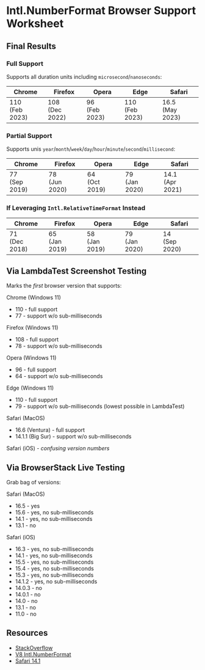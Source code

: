 
# Intl.NumberFormat Browser Support Worksheet

## Final Results

### Full Support

Supports all duration units including `microsecond`/`nanoseconds`:

<table>
  <thead>
    <tr>
      <th>Chrome</th>
      <th>Firefox</th>
      <th>Opera</th>
      <th>Edge</th>
      <th>Safari</th>
    </tr>
  </thead>
  <tbody>
    <tr>
      <td>110<br />(Feb 2023)</td>
      <td>108<br />(Dec 2022)</td>
      <td>96<br />(Feb 2023)</td>
      <td>110<br />(Feb 2023)</td>
      <td>16.5<br />(May 2023)</td>
    </tr>
  </tbody>
</table>

### Partial Support

Supports unis `year`/`month`/`week`/`day`/`hour`/`minute`/`second`/`millisecond`:

<table>
  <thead>
    <tr>
      <th>Chrome</th>
      <th>Firefox</th>
      <th>Opera</th>
      <th>Edge</th>
      <th>Safari</th>
    </tr>
  </thead>
  <tbody>
    <tr>
      <td>77<br />(Sep 2019)</td>
      <td>78<br />(Jun 2020)</td>
      <td>64<br />(Oct 2019)</td>
      <td>79<br />(Jan 2020)</td>
      <td>14.1<br />(Apr 2021)</td>
    </tr>
  </tbody>
</table>

### If Leveraging `Intl.RelativeTimeFormat` Instead

<table>
  <thead>
    <tr>
      <th>Chrome</th>
      <th>Firefox</th>
      <th>Opera</th>
      <th>Edge</th>
      <th>Safari</th>
    </tr>
  </thead>
  <tbody>
    <tr>
      <td>71<br />(Dec 2018)</td>
      <td>65<br />(Jan 2019)</td>
      <td>58<br />(Jan 2019)</td>
      <td>79<br />(Jan 2020)</td>
      <td>14<br />(Sep 2020)</td>
    </tr>
  </tbody>
</table>


## Via LambdaTest Screenshot Testing

Marks the *first* browser version that supports:

Chrome (Windows 11)
- 110 - full support
- 77 - support w/o sub-milliseconds

Firefox (Windows 11)
- 108 - full support
- 78 - support w/o sub-milliseconds

Opera (Windows 11)
- 96 - full support
- 64 - support w/o sub-milliseconds

Edge (Windows 11)
- 110 - full support
- 79 - support w/o sub-milliseconds (lowest possible in LambdaTest)

Safari (MacOS)
- 16.6 (Ventura) - full support
- 14.1.1 (Big Sur) - support w/o sub-milliseconds

Safari (iOS) - *confusing version numbers*


## Via BrowserStack Live Testing

Grab bag of versions:

Safari (MacOS)
- 16.5 - yes
- 15.6 - yes, no sub-milliseconds
- 14.1 - yes, no sub-milliseconds
- 13.1 - no

Safari (iOS)
- 16.3 - yes, no sub-milliseconds
- 14.1 - yes, no sub-milliseconds
- 15.5 - yes, no sub-milliseconds
- 15.4 - yes, no sub-milliseconds
- 15.3 - yes, no sub-milliseconds
- 14.1.2 - yes, no sub-milliseconds
- 14.0.3 - no
- 14.0.1 - no
- 14.0 - no
- 13.1 - no
- 11.0 - no

## Resources

- [StackOverflow](https://stackoverflow.com/questions/60566942/why-doesnt-intl-numberformat-work-with-units-in-safari-and-firefox/60588156#60588156)
- [V8 Intl.NumberFormat](https://v8.dev/features/intl-numberformat)
- [Safari 14.1](https://developer.apple.com/documentation/safari-release-notes/safari-14_1-release-notes/)
